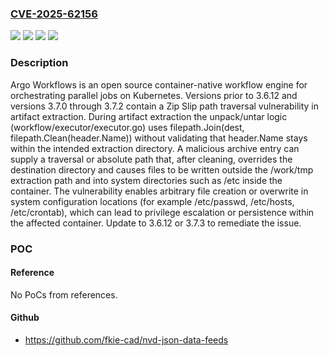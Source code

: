 ### [CVE-2025-62156](https://cve.mitre.org/cgi-bin/cvename.cgi?name=CVE-2025-62156)
![](https://img.shields.io/static/v1?label=Product&message=argo-workflows&color=blue)
![](https://img.shields.io/static/v1?label=Version&message=%3C%203.6.12%20&color=brightgreen)
![](https://img.shields.io/static/v1?label=Version&message=%3E%3D%203.7.0%2C%20%3C%203.7.3%20&color=brightgreen)
![](https://img.shields.io/static/v1?label=Vulnerability&message=CWE-22%3A%20Improper%20Limitation%20of%20a%20Pathname%20to%20a%20Restricted%20Directory%20('Path%20Traversal')&color=brightgreen)

### Description

Argo Workflows is an open source container-native workflow engine for orchestrating parallel jobs on Kubernetes. Versions prior to 3.6.12 and versions 3.7.0 through 3.7.2 contain a Zip Slip path traversal vulnerability in artifact extraction. During artifact extraction the unpack/untar logic (workflow/executor/executor.go) uses filepath.Join(dest, filepath.Clean(header.Name)) without validating that header.Name stays within the intended extraction directory. A malicious archive entry can supply a traversal or absolute path that, after cleaning, overrides the destination directory and causes files to be written outside the /work/tmp extraction path and into system directories such as /etc inside the container. The vulnerability enables arbitrary file creation or overwrite in system configuration locations (for example /etc/passwd, /etc/hosts, /etc/crontab), which can lead to privilege escalation or persistence within the affected container. Update to 3.6.12 or 3.7.3 to remediate the issue.

### POC

#### Reference
No PoCs from references.

#### Github
- https://github.com/fkie-cad/nvd-json-data-feeds

